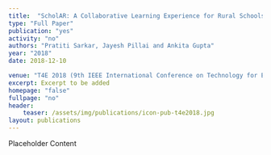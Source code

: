 ```yaml
---
title:  "ScholAR: A Collaborative Learning Experience for Rural Schools Using Augmented Reality Application"
type: "Full Paper"
publication: "yes"
activity: "no"
authors: "Pratiti Sarkar, Jayesh Pillai and Ankita Gupta"
year: "2018"
date: 2018-12-10

venue: "T4E 2018 (9th IEEE International Conference on Technology for Education), IIT Madras, India"
excerpt: Excerpt to be added
homepage: "false"
fullpage: "no"
header:
    teaser: /assets/img/publications/icon-pub-t4e2018.jpg
layout: publications    
---
```


Placeholder Content